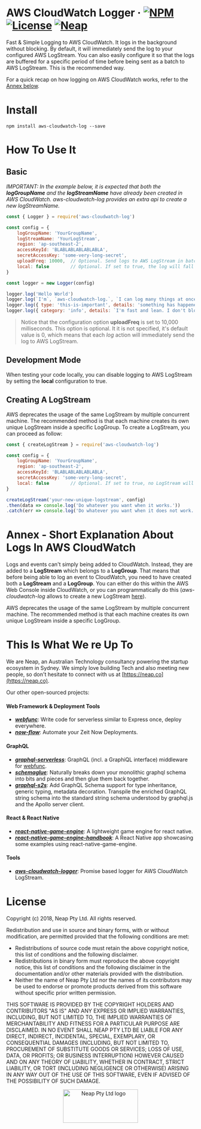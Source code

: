 # AWS CloudWatch Logger &middot;  [![NPM](https://img.shields.io/npm/v/aws-cloudwatch-log.svg?style=flat)](https://www.npmjs.com/package/aws-cloudwatch-log) [![License](https://img.shields.io/badge/License-BSD%203--Clause-blue.svg)](https://opensource.org/licenses/BSD-3-Clause) [![Neap](https://neap.co/img/made_by_neap.svg)](#this-is-what-we-re-up-to)

Fast & Simple Logging to AWS CloudWatch. It logs in the background without blocking. By default, it will immediately send the log to your configured AWS LogStream. You can also easily configure it so that the logs are buffered for a specific period of time before being sent as a batch to AWS LogStream. This is the recommended way. 

For a quick recap on how logging on AWS CloudWatch works, refer to the [Annex below](#annex-short-explanation-about-logs-in-aws-cloudwatch).   

# Install
```
npm install aws-cloudwatch-log --save
```

# How To Use It
## Basic
_IMPORTANT: In the example below, it is expected that both the __logGroupName__ and the __logStreamName__ have already been created in AWS CloudWatch. aws-cloudwatch-log provides an extra api to create a new logStreamName._

```js
const { Logger } = require('aws-cloudwatch-log')

const config = { 
	logGroupName: 'YourGroupName', 
	logStreamName: 'YourLogStream', 
	region: 'ap-southeast-2', 
	accessKeyId: 'BLABLABLABLABLABLA', 
	secretAccessKey: 'some-very-long-secret', 
	uploadFreq: 10000, 	// Optional. Send logs to AWS LogStream in batches after 10 seconds intervals.
	local: false 		// Optional. If set to true, the log will fall back to the standard 'console.log'.
}

const logger = new Logger(config)

logger.log('Hello World')
logger.log(`I'm`, `aws-cloudwatch-log.`, `I can log many things at once, as well as objects as follow:`)
logger.log({ type: 'this-is-important', details: 'something has happened!' })
logger.log({ category: 'info', details: `I'm fast and lean. I don't block, and everything happens in the background!` })
```

> Notice that the configuration option __uploadFreq__ is set to 10,000 milliseconds. This option is optional. It it is not specified, it's default value is 0, which means that each _log_ action will immediately send the log to AWS LogStream.

## Development Mode
When testing your code locally, you can disable logging to AWS LogStream by setting the __local__ configuration to true. 

## Creating A LogStream
AWS deprecates the usage of the same LogStream by multiple concurrent machine. The recommended method is that each machine creates its own unique LogStream inside a specific LogGroup. To create a LogStream, you can proceed as follow:

```js
const { createLogStream } = require('aws-cloudwatch-log')

const config = { 
	logGroupName: 'YourGroupName', 
	region: 'ap-southeast-2', 
	accessKeyId: 'BLABLABLABLABLABLA', 
	secretAccessKey: 'some-very-long-secret', 
	local: false 		// Optional. If set to true, no LogStream will be created.
}

createLogStream('your-new-unique-logstream', config)
.then(data => console.log('Do whatever you want when it works.'))
.catch(err => console.log('Do whatever you want when it does not work.'))
```

# Annex - Short Explanation About Logs In AWS CloudWatch
Logs and events can't simply being added to CloudWatch. Instead, they are added to a __LogStream__ which belongs to a __LogGroup__. That means that before being able to log an event to CloudWatch, you need to have created both a __LogStream__ and a __LogGroup__. You can either do this within the AWS Web Console inside CloudWatch, or you can programmatically do this (_aws-cloudwatch-log_ allows to create a new LogStream [here](#creating-a-logstream)).

AWS deprecates the usage of the same LogStream by multiple concurrent machine. The recommended method is that each machine creates its own unique LogStream inside a specific LogGroup.

# This Is What We re Up To
We are Neap, an Australian Technology consultancy powering the startup ecosystem in Sydney. We simply love building Tech and also meeting new people, so don't hesitate to connect with us at [https://neap.co](https://neap.co).

Our other open-sourced projects:
#### Web Framework & Deployment Tools
* [__*webfunc*__](https://github.com/nicolasdao/webfunc): Write code for serverless similar to Express once, deploy everywhere. 
* [__*now-flow*__](https://github.com/nicolasdao/now-flow): Automate your Zeit Now Deployments.

#### GraphQL
* [__*graphql-serverless*__](https://github.com/nicolasdao/graphql-serverless): GraphQL (incl. a GraphiQL interface) middleware for [webfunc](https://github.com/nicolasdao/webfunc).
* [__*schemaglue*__](https://github.com/nicolasdao/schemaglue): Naturally breaks down your monolithic graphql schema into bits and pieces and then glue them back together.
* [__*graphql-s2s*__](https://github.com/nicolasdao/graphql-s2s): Add GraphQL Schema support for type inheritance, generic typing, metadata decoration. Transpile the enriched GraphQL string schema into the standard string schema understood by graphql.js and the Apollo server client.

#### React & React Native
* [__*react-native-game-engine*__](https://github.com/bberak/react-native-game-engine): A lightweight game engine for react native.
* [__*react-native-game-engine-handbook*__](https://github.com/bberak/react-native-game-engine-handbook): A React Native app showcasing some examples using react-native-game-engine.

#### Tools
* [__*aws-cloudwatch-logger*__](https://github.com/nicolasdao/aws-cloudwatch-logger): Promise based logger for AWS CloudWatch LogStream.


# License
Copyright (c) 2018, Neap Pty Ltd.
All rights reserved.

Redistribution and use in source and binary forms, with or without modification, are permitted provided that the following conditions are met:
* Redistributions of source code must retain the above copyright notice, this list of conditions and the following disclaimer.
* Redistributions in binary form must reproduce the above copyright notice, this list of conditions and the following disclaimer in the documentation and/or other materials provided with the distribution.
* Neither the name of Neap Pty Ltd nor the names of its contributors may be used to endorse or promote products derived from this software without specific prior written permission.

THIS SOFTWARE IS PROVIDED BY THE COPYRIGHT HOLDERS AND CONTRIBUTORS "AS IS" AND
ANY EXPRESS OR IMPLIED WARRANTIES, INCLUDING, BUT NOT LIMITED TO, THE IMPLIED
WARRANTIES OF MERCHANTABILITY AND FITNESS FOR A PARTICULAR PURPOSE ARE
DISCLAIMED. IN NO EVENT SHALL NEAP PTY LTD BE LIABLE FOR ANY
DIRECT, INDIRECT, INCIDENTAL, SPECIAL, EXEMPLARY, OR CONSEQUENTIAL DAMAGES
(INCLUDING, BUT NOT LIMITED TO, PROCUREMENT OF SUBSTITUTE GOODS OR SERVICES;
LOSS OF USE, DATA, OR PROFITS; OR BUSINESS INTERRUPTION) HOWEVER CAUSED AND
ON ANY THEORY OF LIABILITY, WHETHER IN CONTRACT, STRICT LIABILITY, OR TORT
(INCLUDING NEGLIGENCE OR OTHERWISE) ARISING IN ANY WAY OUT OF THE USE OF THIS
SOFTWARE, EVEN IF ADVISED OF THE POSSIBILITY OF SUCH DAMAGE.

<p align="center"><a href="https://neap.co" target="_blank"><img src="https://neap.co/img/neap_color_horizontal.png" alt="Neap Pty Ltd logo" title="Neap" height="89" width="200"/></a></p>
